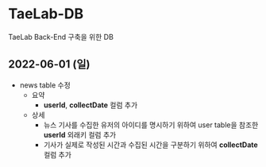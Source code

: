 # TaeLab-DB
TaeLab Back-End 구축을 위한 DB

## 2022-06-01 (일)
- news table 수정
  + 요약
    + **userId**, **collectDate** 컬럼 추가
  + 상세
    + 뉴스 기사를 수집한 유저의 아이디를 명시하기 위하여 user table을 참조한 **userId** 외래키 컬럼 추가
    + 기사가 실제로 작성된 시간과 수집된 시간을 구분하기 위하여 **collectDate** 컬럼 추가
